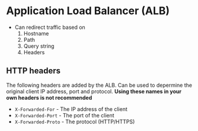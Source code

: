 # Application Load Balancer (ALB)

- Can redirect traffic based on
  1. Hostname
  2. Path
  3. Query string
  4. Headers

## HTTP headers

The following headers are added by the ALB. Can be used to depermine the original client IP address, port and protocol. **Using these names in your own headers is not recommended**

- `X-Forwarded-For` - The IP address of the client
- `X-Forwarded-Port` - The port of the client
- `X-Forwarded-Proto` - The protocol (HTTP/HTTPS)
